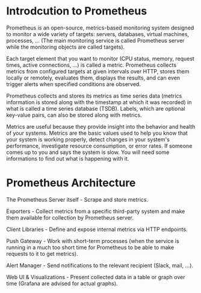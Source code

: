 # Introdcution to Prometheus

Prometheus is an open-source, metrics-based monitoring system designed to monitor a wide variety of targets: servers, databases, virtual machines, processes, ... (The main monitoring service is called Prometheus server while the monitoring objects are called targets).

Each target element that you want to monitor (CPU status, memory, request times, active connections, ...) is called a metric. Prometheus collects metrics from configured targets at given intervals over HTTP, stores them locally or remotely, evaluates them, displays the results, and can even trigger alerts when specified conditions are observed.

Prometheus collects and stores its metrics as time series data (metrics information is stored along with the timestamp at which it was recorded) in what is called a time series database (TSDB). Labels, which are optional key-value pairs, can also be stored along with metrics.

Metrics are useful because they provide insight into the behavior and health of your systems. Metrics are the basic values used to help you know that your system is working properly, detect changes in your system's performance, investigate resource consumption, or error rates. If someone comes up to you and says the system is slow. You will need some informations to find out what is happening with it.

# Prometheus Architecture



The Prometheus Server itself - Scrape and store metrics.

Exporters - Collect metrics from a specific third-party system and make them available for collection by Prometheus server.
 
Client Libraries - Define and expose internal metrics via HTTP endpoints.

Push Gateway - Work with short-term processes (when the service is running in a much too short time for Prometheus to be able to make requests to it to get metrics).

Alert Manager - Send notifications to the relevant recipient (Slack, mail, ...).

Web UI & Visualizations - Present collected data in a table or graph over time (Grafana are advised for actual graphs).



